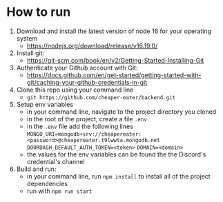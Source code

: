 # How to run

1. Download and install the latest version of node 16 for your operating system
    - https://nodejs.org/download/release/v16.19.0/
2. Install git:
    - https://git-scm.com/book/en/v2/Getting-Started-Installing-Git
3. Authenticate your Github account with Git:
    - https://docs.github.com/en/get-started/getting-started-with-git/caching-your-github-credentials-in-git
4. Clone this repo using your command line
    - `git https://github.com/cheaper-eater/backend.git`
5. Setup env variables
    - in your command line, navigate to the project directory you cloned
    - in the root of the project, create a file `.env`
    - in the `.env` file add the following lines
      `MONGO_URI=mongodb+srv://cheapereater:<password>@cheapereater.t9lwwta.mongodb.net`
      `DOORDASH_DEFAULT_AUTH_TOKEN=<token>`
      `DOMAIN=<domain>`
    - the values for the env variables can be found the the Discord's credential's channel
5. Build and run:
    - in your command line, run `npm install` to install all of the project dependencies
    - run with `npm run start`
